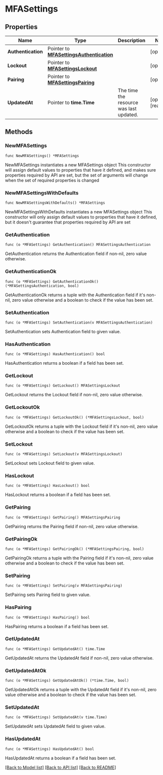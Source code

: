 # MFASettings

## Properties

Name | Type | Description | Notes
------------ | ------------- | ------------- | -------------
**Authentication** | Pointer to [**MFASettingsAuthentication**](MFASettingsAuthentication.md) |  | [optional] 
**Lockout** | Pointer to [**MFASettingsLockout**](MFASettingsLockout.md) |  | [optional] 
**Pairing** | Pointer to [**MFASettingsPairing**](MFASettingsPairing.md) |  | [optional] 
**UpdatedAt** | Pointer to **time.Time** | The time the resource was last updated. | [optional] [readonly] 

## Methods

### NewMFASettings

`func NewMFASettings() *MFASettings`

NewMFASettings instantiates a new MFASettings object
This constructor will assign default values to properties that have it defined,
and makes sure properties required by API are set, but the set of arguments
will change when the set of required properties is changed

### NewMFASettingsWithDefaults

`func NewMFASettingsWithDefaults() *MFASettings`

NewMFASettingsWithDefaults instantiates a new MFASettings object
This constructor will only assign default values to properties that have it defined,
but it doesn't guarantee that properties required by API are set

### GetAuthentication

`func (o *MFASettings) GetAuthentication() MFASettingsAuthentication`

GetAuthentication returns the Authentication field if non-nil, zero value otherwise.

### GetAuthenticationOk

`func (o *MFASettings) GetAuthenticationOk() (*MFASettingsAuthentication, bool)`

GetAuthenticationOk returns a tuple with the Authentication field if it's non-nil, zero value otherwise
and a boolean to check if the value has been set.

### SetAuthentication

`func (o *MFASettings) SetAuthentication(v MFASettingsAuthentication)`

SetAuthentication sets Authentication field to given value.

### HasAuthentication

`func (o *MFASettings) HasAuthentication() bool`

HasAuthentication returns a boolean if a field has been set.

### GetLockout

`func (o *MFASettings) GetLockout() MFASettingsLockout`

GetLockout returns the Lockout field if non-nil, zero value otherwise.

### GetLockoutOk

`func (o *MFASettings) GetLockoutOk() (*MFASettingsLockout, bool)`

GetLockoutOk returns a tuple with the Lockout field if it's non-nil, zero value otherwise
and a boolean to check if the value has been set.

### SetLockout

`func (o *MFASettings) SetLockout(v MFASettingsLockout)`

SetLockout sets Lockout field to given value.

### HasLockout

`func (o *MFASettings) HasLockout() bool`

HasLockout returns a boolean if a field has been set.

### GetPairing

`func (o *MFASettings) GetPairing() MFASettingsPairing`

GetPairing returns the Pairing field if non-nil, zero value otherwise.

### GetPairingOk

`func (o *MFASettings) GetPairingOk() (*MFASettingsPairing, bool)`

GetPairingOk returns a tuple with the Pairing field if it's non-nil, zero value otherwise
and a boolean to check if the value has been set.

### SetPairing

`func (o *MFASettings) SetPairing(v MFASettingsPairing)`

SetPairing sets Pairing field to given value.

### HasPairing

`func (o *MFASettings) HasPairing() bool`

HasPairing returns a boolean if a field has been set.

### GetUpdatedAt

`func (o *MFASettings) GetUpdatedAt() time.Time`

GetUpdatedAt returns the UpdatedAt field if non-nil, zero value otherwise.

### GetUpdatedAtOk

`func (o *MFASettings) GetUpdatedAtOk() (*time.Time, bool)`

GetUpdatedAtOk returns a tuple with the UpdatedAt field if it's non-nil, zero value otherwise
and a boolean to check if the value has been set.

### SetUpdatedAt

`func (o *MFASettings) SetUpdatedAt(v time.Time)`

SetUpdatedAt sets UpdatedAt field to given value.

### HasUpdatedAt

`func (o *MFASettings) HasUpdatedAt() bool`

HasUpdatedAt returns a boolean if a field has been set.


[[Back to Model list]](../README.md#documentation-for-models) [[Back to API list]](../README.md#documentation-for-api-endpoints) [[Back to README]](../README.md)


